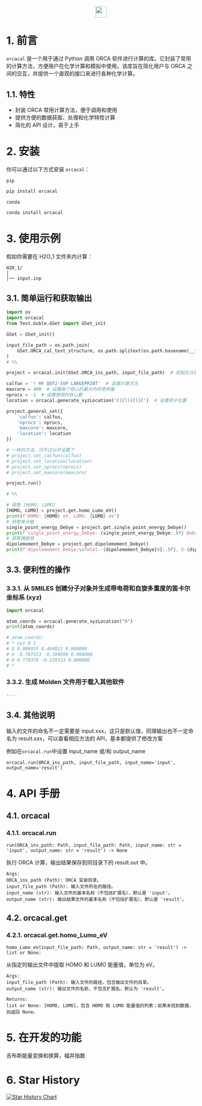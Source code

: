 <h1 align="center">
<img src="https://i.postimg.cc/wjY6JGFL/image.png" width="30">
</h1>

# 1. 前言

`orcacal` 是一个用于通过 Python 调用 ORCA 软件进行计算的库。它封装了常用的计算方法，方便用户在化学计算和模拟中使用。该库旨在简化用户与 ORCA 之间的交互，并提供一个直观的接口来进行各种化学计算。

## 1.1. 特性

- 封装 ORCA 常用计算方法，便于调用和使用
- 提供方便的数据获取、处理和化学特性计算
- 简化的 API 设计，易于上手

# 2. 安装

你可以通过以下方式安装 `orcacal`：

`pip`

```bash
pip install orcacal
```

`conda`

```bash
conda install orcacal
```

# 3. 使用示例

假如你需要在 H2O_1 文件夹内计算：

```
H2O_1/
│
│── input.inp
```

## 3.1. 简单运行和获取输出

```python
import os
import orcacal
from Test.Goble.GSet import GSet_init

GSet = GSet_init()

input_file_path = os.path.join(
	GSet.ORCA_cal_test_structure, os.path.splitext(os.path.basename(__file__))[0]
)
# %%

project = orcacal.init(GSet.ORCA_ins_path, input_file_path)  # 初始化计算类

calfun = '! HF DEF2-SVP LARGEPRINT'  # 设置计算方法
maxcore = 400  # 设置每个核心的最大内存使用量
nprocs = -1  # 设置使用的核心数
location = orcacal.generate_xyzLocation('C(Cl)(Cl)C')  # 设置原子位置

project.general_set({
	'calfun': calfun,
	'nprocs': nprocs,
	'maxcore': maxcore,
	'location': location
})

# 一样的方法，只不过分开设置了
# project.set_calfun(calfun)
# project.set_location(location)
# project.set_nprocs(nprocs)
# project.set_maxcore(maxcore)

project.run()

# %%

# 获取 [HOMO, LUMO]
[HOMO, LUMO] = project.get.homo_Lumo_eV()
print(f'HOMO: {HOMO} eV, LUMO: {LUMO} eV')
# 获取单点能
single_point_energy_Debye = project.get.single_point_energy_Debye()
print(f'single_point_energy_Debye: {single_point_energy_Debye:.5f} Debye')
# 获取偶极矩
dipolemoment_Debye = project.get.dipolemoment_Debye()
print(f'dipolemoment_Debye:\nTotal--{dipolemoment_Debye[0]:.5f}, X-{dipolemoment_Debye[1]:.5f}, Y-{dipolemoment_Debye[2]:.5f}, Z-{dipolemoment_Debye[3]:.5f} Debye')

```

## 3.3. 便利性的操作

### 3.3.1. 从 SMILES 创建分子对象并生成带电荷和自旋多重度的笛卡尔坐标系 (xyz)

```python
import orcacal

atom_coords = orcacal.generate_xyzLocation("O")
print(atom_coords)

# atom_coords:
# * xyz 0 1
# O 0.008935 0.404022 0.000000
# H -0.787313 -0.184699 0.000000
# H 0.778378 -0.219323 0.000000
# *
```

### 3.3.2. 生成 Molden 文件用于载入其他软件

```python
----
```

## 3.4. 其他说明

输入的文件的命名不一定需要是 input.xxx，这只是默认值，同理输出也不一定命名为 result.xxx，可以查看相应方法的 API，基本都提供了修改方案

例如在`orcacal.run`中设置 input_name 或/和 output_name

`orcacal.run(ORCA_ins_path, input_file_path, input_name='input', output_name='result')`

# 4. API 手册

## 4.1. orcacal

### 4.1.1. orcacal.run

`run(ORCA_ins_path: Path, input_file_path: Path, input_name: str = 'input', output_name: str = 'result') -> None`

执行 ORCA 计算，输出结果保存到同目录下的 result.out 中。

```
Args:
ORCA_ins_path (Path): ORCA 安装目录。
input_file_path (Path): 输入文件所在的路径。
input_name (str): 输入文件的基本名称（不包括扩展名），默认是 'input'。
output_name (str): 输出结果文件的基本名称（不包括扩展名），默认是 'result'。
```

## 4.2. orcacal.get

### 4.2.1. orcacal.get.homo_Lumo_eV

`homo_Lumo_eV(input_file_path: Path, output_name: str = 'result') -> list or None:`

从指定的输出文件中提取 HOMO 和 LUMO 能量值，单位为 eV。

```
Args:
input_file_path (Path): 输入文件的路径，包含输出文件的目录。
output_name (str): 输出文件的名称，不包含扩展名，默认为 'result'。

Returns:
list or None: [HOMO, LUMO]，包含 HOMO 和 LUMO 能量值的列表；如果未找到数据，则返回 None。
```

# 5. 在开发的功能

吉布斯能量变换和换算，福井指数

# 6. Star History

[![Star History Chart](https://api.star-history.com/svg?repos=HTY-DBY/orcacal&type=Date)](https://star-history.com/#HTY-DBY/orcacal&Date)
